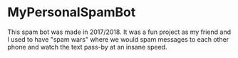 # MyPersonalSpamBot
This spam bot was made in 2017/2018.
It was a fun project as my friend and I used to have "spam wars" where we
would spam messages to each other phone and watch the text pass-by at an insane speed.
